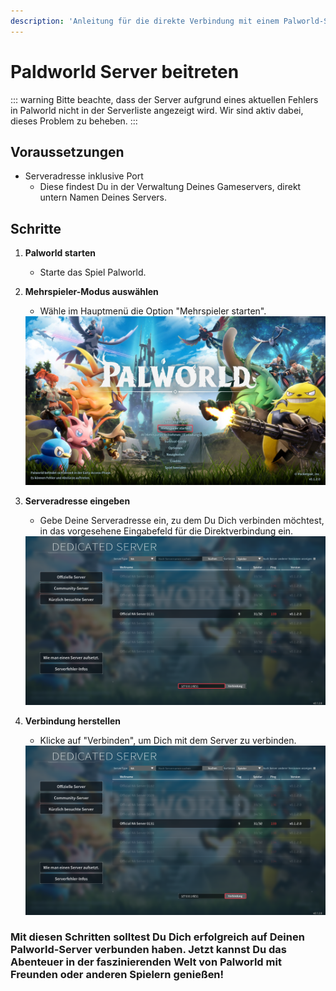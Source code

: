 ```yaml
---
description: 'Anleitung für die direkte Verbindung mit einem Palworld-Server'
---
```


# Paldworld Server beitreten

::: warning
Bitte beachte, dass der Server aufgrund eines aktuellen Fehlers in Palworld nicht in der Serverliste angezeigt wird. Wir sind aktiv dabei, dieses Problem zu beheben.
:::

## Voraussetzungen

* Serveradresse inklusive Port
   * Diese findest Du in der Verwaltung Deines Gameservers, direkt untern Namen Deines Servers.

## Schritte

1. <b>Palworld starten</b>
   * Starte das Spiel Palworld.

2. <b>Mehrspieler-Modus auswählen</b>
   * Wähle im Hauptmenü die Option "Mehrspieler starten".
   <img src="../../assets/gameserver/palworld/server-beitreten/schritt1.jpg" alt="Mehrspieler-Modus auswählen">

3. <b>Serveradresse eingeben</b>
   * Gebe Deine Serveradresse ein, zu dem Du Dich verbinden möchtest, in das vorgesehene Eingabefeld für die Direktverbindung ein.
   <img src="../../assets/gameserver/palworld/server-beitreten/schritt2.png" alt="Serveradresse eingeben">

4. <b>Verbindung herstellen</b>
   * Klicke auf "Verbinden", um Dich mit dem Server zu verbinden.
   <img src="../../assets/gameserver/palworld/server-beitreten/schritt3.png" alt="Verbindung herstellen">

### Mit diesen Schritten solltest Du Dich erfolgreich auf Deinen Palworld-Server verbunden haben. Jetzt kannst Du das Abenteuer in der faszinierenden Welt von Palworld mit Freunden oder anderen Spielern genießen!
